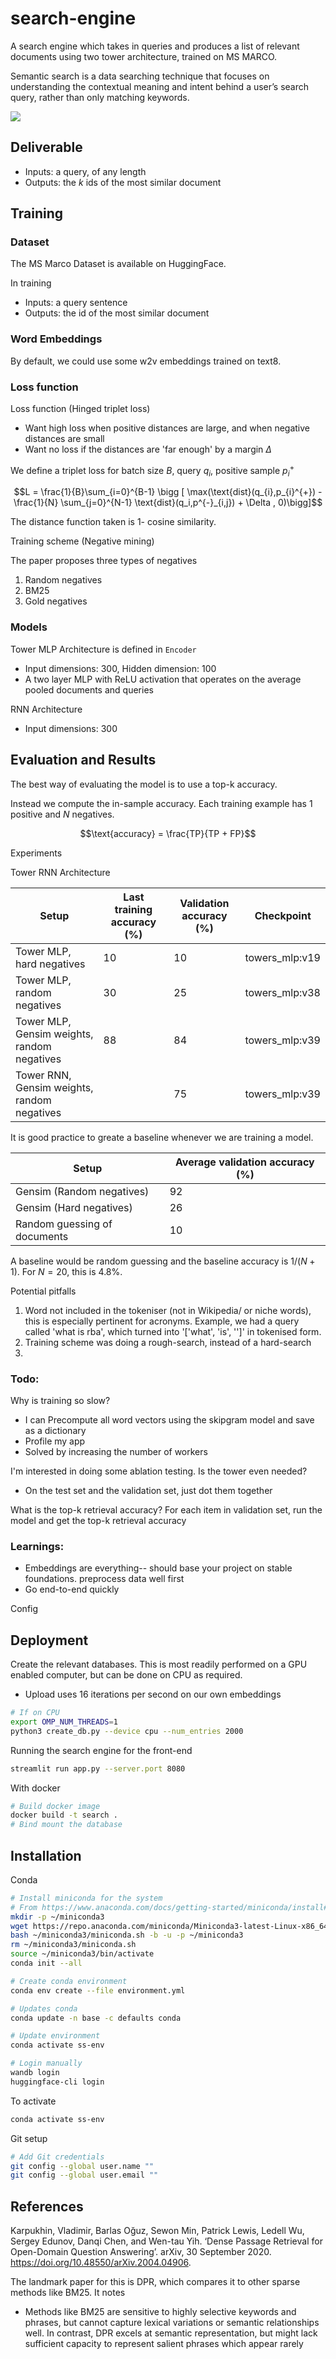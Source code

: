 # search-engine

A search engine which takes in queries and produces a list of relevant documents using two tower architecture, trained on MS MARCO.

Semantic search is a data searching technique that focuses on understanding the contextual meaning and intent behind a user’s search query, rather than only matching keywords.

![](media/frontend.png)

## Deliverable

- Inputs: a query, of any length
- Outputs: the $k$ ids of the most similar document

## Training

### Dataset

The MS Marco Dataset is available on HuggingFace.

In training

- Inputs: a query sentence
- Outputs: the id of the most similar document

### Word Embeddings

By default, we could use some w2v embeddings trained on text8.

### Loss function


Loss function (Hinged triplet loss)

- Want high loss when positive distances are large, and when negative distances are small
- Want no loss if the distances are 'far enough' by a margin $\Delta$

We define a triplet loss for batch size $B$, query $q_{i}$, positive sample $p_{i}^{+}$

$$L = \frac{1}{B}\sum_{i=0}^{B-1} \bigg [ \max(\text{dist}(q_{i},p_{i}^{+}) - \frac{1}{N} \sum_{j=0}^{N-1} \text{dist}(q_i,p^{-}_{i,j}) + \Delta , 0)\bigg]$$

The distance function taken is 1- cosine similarity.


Training scheme (Negative mining)

The paper proposes three types of negatives

1. Random negatives
2. BM25
3. Gold negatives

### Models

Tower MLP Architecture is defined in `Encoder`
- Input dimensions: 300, Hidden dimension: 100
- A two layer MLP with ReLU activation that operates on the average pooled documents and queries

RNN Architecture
- Input dimensions: 300


## Evaluation and Results

The best way of evaluating the model is to use a top-k accuracy.

Instead we compute the in-sample accuracy. Each training example has 1 positive and $N$ negatives.

$$\text{accuracy} = \frac{TP}{TP + FP}$$

Experiments

Tower RNN Architecture

| Setup| Last training accuracy (%) | Validation accuracy (%) | Checkpoint |
| --| --| --| --|
| Tower MLP, hard negatives| 10 | 10 | towers_mlp:v19|
|Tower MLP, random negatives | 30 | 25 | towers_mlp:v38|
| Tower MLP, Gensim weights, random negatives | 88 | 84 | towers_mlp:v39 |
| Tower RNN, Gensim weights, random negatives |  | 75 | towers_mlp:v39 |

It is good practice to greate a baseline whenever we are training a model.

| Setup| Average validation accuracy (%) |
| --| --|
| Gensim (Random negatives)  |  92 |
| Gensim (Hard negatives)  |  26 |
| Random guessing of documents  |  10 |



A baseline would be random guessing and the baseline accuracy is $1/(N+1)$. For $N = 20$, this is $4.8\%$.

Potential pitfalls

1. Word not included in the tokeniser (not in Wikipedia/ or niche words), this is especially pertinent for acronyms. Example, we had a query called 'what is rba', which turned into '['what', 'is', '<UNK>']' in tokenised form.
2. Training scheme was doing a rough-search, instead of a hard-search
3.


### Todo:

Why is training so slow?
- I can Precompute all word vectors using the skipgram model and save as a dictionary
- Profile my app
- Solved by increasing the number of workers

I'm interested in doing some ablation testing. Is the tower even needed?
- On the test set and the validation set, just dot them together

What is the top-k retrieval accuracy?
For each item in validation set, run the model and get the top-k retrieval accuracy
### Learnings:

- Embeddings are everything-- should base your project on stable foundations. preprocess data well first
- Go end-to-end quickly

Config

## Deployment

Create the relevant databases. This is most readily performed on a GPU enabled computer, but can be done on CPU as required.
- Upload uses 16 iterations per second on our own embeddings

```bash
# If on CPU
export OMP_NUM_THREADS=1
python3 create_db.py --device cpu --num_entries 2000
```

Running the search engine for the front-end

```bash
streamlit run app.py --server.port 8080
```

With docker
```bash
# Build docker image
docker build -t search .
# Bind mount the database
```


## Installation

Conda

```bash
# Install miniconda for the system
# From https://www.anaconda.com/docs/getting-started/miniconda/install#linux
mkdir -p ~/miniconda3
wget https://repo.anaconda.com/miniconda/Miniconda3-latest-Linux-x86_64.sh -O ~/miniconda3/miniconda.sh
bash ~/miniconda3/miniconda.sh -b -u -p ~/miniconda3
rm ~/miniconda3/miniconda.sh
source ~/miniconda3/bin/activate
conda init --all

# Create conda environment
conda env create --file environment.yml

# Updates conda
conda update -n base -c defaults conda

# Update environment
conda activate ss-env

# Login manually
wandb login
huggingface-cli login
```

To activate

```bash
conda activate ss-env
```

Git setup

```bash
# Add Git credentials
git config --global user.name ""
git config --global user.email ""
```

## References

Karpukhin, Vladimir, Barlas Oğuz, Sewon Min, Patrick Lewis, Ledell Wu, Sergey Edunov, Danqi Chen, and Wen-tau Yih. ‘Dense Passage Retrieval for Open-Domain Question Answering’. arXiv, 30 September 2020. https://doi.org/10.48550/arXiv.2004.04906.

The landmark paper for this is DPR, which compares it to other sparse methods like BM25. It notes
- Methods like BM25 are sensitive to highly selective keywords and phrases, but cannot capture lexical variations or semantic relationships well. In contrast, DPR excels at semantic representation, but might lack sufficient capacity to represent salient phrases which appear rarely
